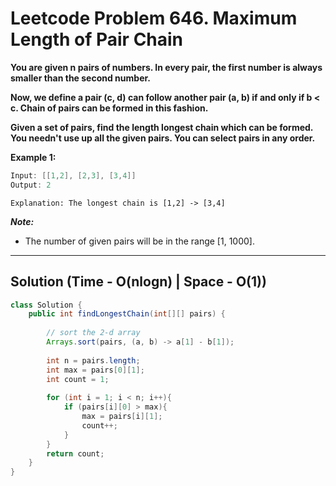 # Leetcode Problem 646. Maximum Length of Pair Chain

**You are given n pairs of numbers. In every pair, the first number is always smaller than the second number.**

**Now, we define a pair (c, d) can follow another pair (a, b) if and only if b < c. Chain of pairs can be formed in this fashion.**

**Given a set of pairs, find the length longest chain which can be formed. You needn't use up all the given pairs. You can select pairs in any order.**

**Example 1:**

```java
Input: [[1,2], [2,3], [3,4]]
Output: 2
```

`Explanation: The longest chain is [1,2] -> [3,4]`

***Note:***

- The number of given pairs will be in the range [1, 1000].

---

## Solution (Time - O(nlogn)  | Space - O(1))

```java
class Solution {
    public int findLongestChain(int[][] pairs) {
        
        // sort the 2-d array
        Arrays.sort(pairs, (a, b) -> a[1] - b[1]);
        
        int n = pairs.length;
        int max = pairs[0][1];
        int count = 1;
        
        for (int i = 1; i < n; i++){
            if (pairs[i][0] > max){
                max = pairs[i][1];
                count++;
            }
        }
        return count;
    }
}
```
